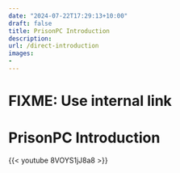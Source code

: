 ```yaml
---
date: "2024-07-22T17:29:13+10:00"
draft: false
title: PrisonPC Introduction
description:
url: /direct-introduction
images:
-
---
```


# FIXME: Use internal link

# PrisonPC Introduction

{{< youtube 8VOYS1jJ8a8 >}}
